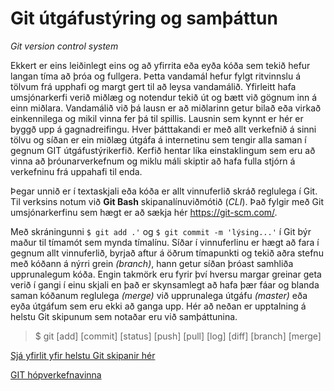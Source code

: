 # Git útgáfustýring og samþáttun
_Git version control system_

Ekkert er eins leiðinlegt eins og að yfirrita eða eyða kóða sem tekið hefur langan tíma að þróa og fullgera. Þetta vandamál hefur fylgt ritvinnslu á tölvum frá upphafi og margt gert til að leysa vandamálið. Yfirleitt hafa umsjónarkerfi verið miðlæg og notendur tekið út og bætt við gögnum inn á einn miðlara. Vandamálið við þá lausn er að miðlarinn getur bilað eða virkað einkennilega og mikil vinna fer þá til spillis.  Lausnin sem kynnt er hér er byggð upp á gagnadreifingu. Hver þátttakandi er með allt verkefnið á sinni tölvu og síðan er ein miðlæg útgáfa á internetinu sem tengir alla saman í gegnum GIT útgáfustýrikerfið. Kerfið hentar líka einstaklingum sem eru að vinna að þróunarverkefnum og miklu máli skiptir að hafa fulla stjórn á verkefninu frá uppahafi til enda.  

Þegar unnið er í textaskjali eða kóða er allt vinnuferlið skráð reglulega í Git. Til verksins notum við **Git Bash** skipanalínuviðmótið (_CLI_). Það fylgir með Git umsjónarkerfinu sem hægt er að sækja hér https://git-scm.com/. 

Með skráningunni ``` $ git add .' ``` og ``` $ git commit -m 'lýsing...' ``` í Git býr maður til tímamót sem mynda tímalínu. Síðar í vinnuferlinu er hægt að fara í gegnum allt vinnuferlið, byrjað aftur á öðrum tímapunkti og tekið aðra stefnu með kóðann á nýrri grein _(branch)_, hann getur síðan þróast samhliða upprunalegum kóða. Engin takmörk eru fyrir því hversu margar greinar geta verið í gangi í einu skjali en það er skynsamlegt að hafa þær fáar og blanda saman kóðanum reglulega _(merge)_ við upprunalega útgáfu _(master)_ eða eyða útgáfum sem eru ekki að ganga upp. Hér að neðan er upptalning á helstu Git skipunum sem notaðar eru við samþáttunina.

> $ git [add] [commit] [status] [push] [pull] [log] [diff] [branch] [merge]

[Sjá yfirlit yfir helstu Git skipanir hér](https://github.com/vefhonnun/Git-aefingaverkefni/blob/master/Lesefni/github-git-cheat-sheet.pdf)

[GIT hópverkefnavinna](Hópverkefnavinna.md)